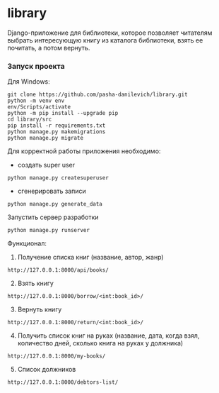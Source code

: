 # library
 Django-приложение для библиотеки, которое позволяет читателям выбрать интересующую книгу из каталога библиотеки, взять ее почитать, а потом вернуть.

### Запуск проекта
Для Windows:

```shell
git clone https://github.com/pasha-danilevich/library.git
python -m venv env
env/Scripts/activate
python -m pip install --upgrade pip
cd library/src
pip install -r requirements.txt
python manage.py makemigrations
python manage.py migrate
```

Для корректной работы приложения необходимо:
 * создать super user
```shell
python manage.py createsuperuser
```
 * сгенерировать записи
```shell
python manage.py generate_data
```
Запустить сервер разработки
```shell
python manage.py runserver
```
Функционал:

1. Получение списка книг (название, автор, жанр)
   
```http://127.0.0.1:8000/api/books/```

2. Взять книгу

```http://127.0.0.1:8000/borrow/<int:book_id>/```

3. Вернуть книгу

```http://127.0.0.1:8000/return/<int:book_id>/```

4. Получить список книг на руках (название, дата, когда взял, количество дней, сколько книга на руках у должника)

```http://127.0.0.1:8000/my-books/```

5. Список должников

```http://127.0.0.1:8000/debtors-list/```


